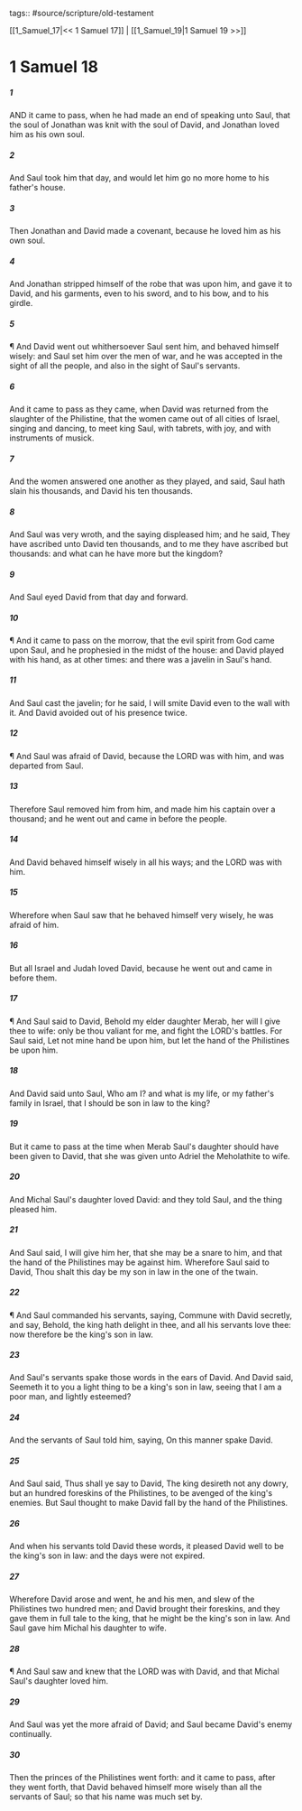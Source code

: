 tags:: #source/scripture/old-testament

[[1_Samuel_17|<< 1 Samuel 17]] | [[1_Samuel_19|1 Samuel 19 >>]]

# 1 Samuel 18

##### 1

AND it came to pass, when he had made an end of speaking unto Saul, that the soul of Jonathan was knit with the soul of David, and Jonathan loved him as his own soul.

##### 2

And Saul took him that day, and would let him go no more home to his father's house.

##### 3

Then Jonathan and David made a covenant, because he loved him as his own soul.

##### 4

And Jonathan stripped himself of the robe that was upon him, and gave it to David, and his garments, even to his sword, and to his bow, and to his girdle.

##### 5

¶ And David went out whithersoever Saul sent him, and behaved himself wisely: and Saul set him over the men of war, and he was accepted in the sight of all the people, and also in the sight of Saul's servants.

##### 6

And it came to pass as they came, when David was returned from the slaughter of the Philistine, that the women came out of all cities of Israel, singing and dancing, to meet king Saul, with tabrets, with joy, and with instruments of musick.

##### 7

And the women answered one another as they played, and said, Saul hath slain his thousands, and David his ten thousands.

##### 8

And Saul was very wroth, and the saying displeased him; and he said, They have ascribed unto David ten thousands, and to me they have ascribed but thousands: and what can he have more but the kingdom?

##### 9

And Saul eyed David from that day and forward.

##### 10

¶ And it came to pass on the morrow, that the evil spirit from God came upon Saul, and he prophesied in the midst of the house: and David played with his hand, as at other times: and there was a javelin in Saul's hand.

##### 11

And Saul cast the javelin; for he said, I will smite David even to the wall with it. And David avoided out of his presence twice.

##### 12

¶ And Saul was afraid of David, because the LORD was with him, and was departed from Saul.

##### 13

Therefore Saul removed him from him, and made him his captain over a thousand; and he went out and came in before the people.

##### 14

And David behaved himself wisely in all his ways; and the LORD was with him.

##### 15

Wherefore when Saul saw that he behaved himself very wisely, he was afraid of him.

##### 16

But all Israel and Judah loved David, because he went out and came in before them.

##### 17

¶ And Saul said to David, Behold my elder daughter Merab, her will I give thee to wife: only be thou valiant for me, and fight the LORD's battles. For Saul said, Let not mine hand be upon him, but let the hand of the Philistines be upon him.

##### 18

And David said unto Saul, Who am I? and what is my life, or my father's family in Israel, that I should be son in law to the king?

##### 19

But it came to pass at the time when Merab Saul's daughter should have been given to David, that she was given unto Adriel the Meholathite to wife.

##### 20

And Michal Saul's daughter loved David: and they told Saul, and the thing pleased him.

##### 21

And Saul said, I will give him her, that she may be a snare to him, and that the hand of the Philistines may be against him. Wherefore Saul said to David, Thou shalt this day be my son in law in the one of the twain.

##### 22

¶ And Saul commanded his servants, saying, Commune with David secretly, and say, Behold, the king hath delight in thee, and all his servants love thee: now therefore be the king's son in law.

##### 23

And Saul's servants spake those words in the ears of David. And David said, Seemeth it to you a light thing to be a king's son in law, seeing that I am a poor man, and lightly esteemed?

##### 24

And the servants of Saul told him, saying, On this manner spake David.

##### 25

And Saul said, Thus shall ye say to David, The king desireth not any dowry, but an hundred foreskins of the Philistines, to be avenged of the king's enemies. But Saul thought to make David fall by the hand of the Philistines.

##### 26

And when his servants told David these words, it pleased David well to be the king's son in law: and the days were not expired.

##### 27

Wherefore David arose and went, he and his men, and slew of the Philistines two hundred men; and David brought their foreskins, and they gave them in full tale to the king, that he might be the king's son in law. And Saul gave him Michal his daughter to wife.

##### 28

¶ And Saul saw and knew that the LORD was with David, and that Michal Saul's daughter loved him.

##### 29

And Saul was yet the more afraid of David; and Saul became David's enemy continually.

##### 30

Then the princes of the Philistines went forth: and it came to pass, after they went forth, that David behaved himself more wisely than all the servants of Saul; so that his name was much set by.

